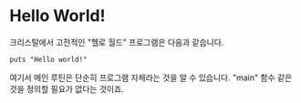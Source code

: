 # Hello World!

크리스탈에서 고전적인 "헬로 월드" 프로그램은 다음과 같습니다.

```crystal
puts "Hello world!"
```

여기서 메인 루틴은 단순히 프로그램 자체라는 것을 알 수 있습니다. "main" 함수 같은 것을 정의할 필요가 없다는 것이죠.

